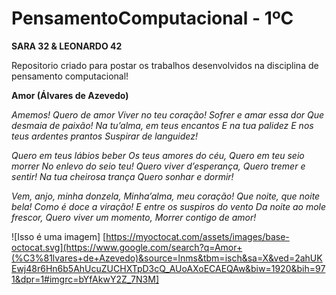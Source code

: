 # PensamentoComputacional - 1ºC
**SARA 32 & LEONARDO 42**

Repositorio criado para postar os trabalhos desenvolvidos na disciplina de pensamento computacional!

 **Amor (Álvares de Azevedo)**

_Amemos! Quero de amor
Viver no teu coração!
Sofrer e amar essa dor
Que desmaia de paixão!
Na tu’alma, em teus encantos
E na tua palidez
E nos teus ardentes prantos
Suspirar de languidez!_

_Quero em teus lábios beber
Os teus amores do céu,
Quero em teu seio morrer
No enlevo do seio teu!
Quero viver d’esperança,
Quero tremer e sentir!
Na tua cheirosa trança
Quero sonhar e dormir!_

_Vem, anjo, minha donzela,
Minha’alma, meu coração!
Que noite, que noite bela!
Como é doce a viração!
E entre os suspiros do vento
Da noite ao mole frescor,
Quero viver um momento,
Morrer contigo de amor!_

![Isso é uma imagem] [https://myoctocat.com/assets/images/base-octocat.svg](https://www.google.com/search?q=Amor+(%C3%81lvares+de+Azevedo)&source=lnms&tbm=isch&sa=X&ved=2ahUKEwj48r6Hn6b5AhUcuZUCHXTpD3cQ_AUoAXoECAEQAw&biw=1920&bih=971&dpr=1#imgrc=bYfAkwY2Z_7N3M]





